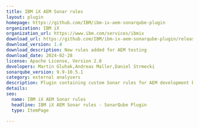 ```yaml
---
title: IBM iX AEM Sonar rules
layout: plugin
homepage: https://github.com/IBM/ibm-ix-aem-sonarqube-plugin
organization: IBM iX
organization_url: https://www.ibm.com/services/ibmix
download_url: https://github.com/IBM/ibm-ix-aem-sonarqube-plugin/releases/download/v1.4/ibmix-aem-sonar-rules-1.4.jar
download_version: 1.4
download_description: New rules added for AEM testing
download_date: 2024-02-28
license: Apache License, Version 2.0
developers: Martin Gluhak,Andreas Maller,Daniel Strmecki
sonarqube_version: 9.9-10.5.1
category: external analysers
description: Plugin containing custom Sonar rules for AEM development based on IBM iX internal guidelines
details: 
seo:
  name: IBM iX AEM Sonar rules
  headline: IBM iX AEM Sonar rules - SonarQube Plugin
  type: ItemPage

---
```

